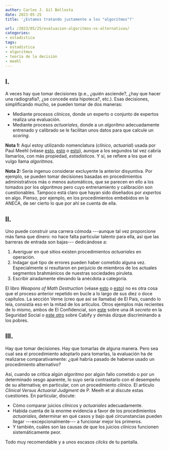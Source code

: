 ```yaml
---
author: Carlos J. Gil Bellosta
date: 2023-05-25
title: '¿Estamos tratando justamente a los "algoritmos"?'

url: /2023/05/25/evaluacion-algoritmos-vs-alternativas/
categories:
- estadística
tags:
- estadística
- algoritmos
- teoría de la decisión
- meehl
---
```


## I.

A veces hay que tomar decisiones (p.e., ¿quién asciende?, ¿hay que hacer una radiografía?, ¿se concede esta hipoteca?, etc.). Esas decisiones, simplificando mucho, se pueden tomar de dos maneras:

* Mediante procesos _clínicos_, donde un experto o conjunto de expertos realiza una evaluación.
* Mediante procesos _actuariales_, donde a un _algoritmo_ adecuadamente entrenado y calibrado se le facilitan unos datos para que calcule un _scoring_.

**Nota 1:** Aquí estoy utilizando nomenclatura (_clínico_, _actuarial_) usada por Paul Meehl (véase
[esto](/2014/06/16/tan-actual-25-anos-despues/),
[esto](/2022/02/08/efecto-pierna-rota/)
o [esto](2022-02-08-efecto-pierna-rota.md)),
aunque a los segundos tal vez cabría llamarlos, con más propiedad, _estadísticos_. Y sí, se refiere a los que el vulgo llama _algoritmos_.

**Nota 2:** Sería ingenuo considerar excluyente la anterior disyuntiva. Por ejemplo, se pueden tomar decisiones basadas en procedimientos administrativos más o menos automáticos, que se parecen en ello a los tomados por los _algoritmos_ pero cuyo entrenamiento y calibración son cuestionables. Tampoco está claro que hayan sido diseñados por _expertos_ en algo. Pienso, por ejemplo, en los procedimientos embebidos en la ANECA, de ser cierto lo que por ahí se cuenta de ella.

## II.

Uno puede construir una carrera cómoda ---aunque tal vez proporcione más fama que dinero: no hace falta particular talento para ella, así que las barreras de entrada son bajas--- dedicándose a:

1. Averiguar en qué sitios existen procedimientos _actuariales_ en operación.
2. Indagar qué tipo de errores pueden haber cometido alguna vez. Especialmente si resultaron en perjuicio de miembros de los actuales segmentos brahmánicos de nuestras sociedades piruleta.
3. Escribir airadamente elevando la anécdota a categoría.

El libro _Weapons of Math Destruction_ (véase
[esto](/2017/01/16/weapons-of-math-destruction/) o
[esto](https://www.youtube.com/watch?v=51VQCHv-Gr8&t=66s))
no es otra cosa que el proceso anterior repetido en bucle a lo largo de sus diez o doce capítulos. La sección Verne (creo que así se llamaba) de El País, cuando lo leía, consistía eso en la mitad de los artículos. Otros ejemplos más recientes de lo mismo, ambos de El Confidencial, son
[este](https://www.elconfidencial.com/tecnologia/2023-04-17/seguridad-social-ia-inteligencia-artificial-inss-bajas-empleo-algoritmos_3611167/) sobre una _IA secreta_ en la Seguridad Social
o [este otro](https://www.elconfidencial.com/tecnologia/2023-03-29/uber-cabify-bolt-vtc-taxi-madrid-andalucia_3601270/) sobre Cabify y demás dizque discriminando a los pobres.

## III.

Hay que tomar decisiones. Hay que tomarlas de alguna manera. Pero sea cual sea el procedimiento adoptarlo para tomarlas, la evaluación ha de realizarse comparativamente: ¿qué habría pasado de haberse usado un procedimiento alternativo?

Así, cuando se critica algún _algoritmo_ por algún fallo cometido o por un determinado sesgo aparente, lo suyo sería contrastarlo con el desempeño de su alternativa; en particular, con un procedimiento _clínico_. El artículo _Clinical Versus Actuarial Judgment_ de P. Meelh et al discute estas cuestiones. En particular, discute:

* Cómo comparar juicios _clínicos_ y _actuariales_ adecuadamente.
* Habida cuenta de la enorme evidencia a favor de los procedimientos _actuariales_, determinar en qué casos y bajo qué circunstancias pueden llegar ---excepcionalmente--- a funcionar mejor los primeros.
* Y también, cuáles son las causas de que los juicios _clínicos_ funcionen sistemáticamente peor.

Todo muy recomendable y a unos escasos _clicks_ de tu pantalla.